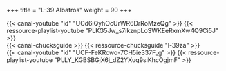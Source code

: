+++
title = "L-39 Albatros"
weight = 90
+++

<div class="contenu"> <!-- le hangar de Sklang //-->
{{< canal-youtube "id" "UCd6iQyhOcUrWR6DrRoMzeQg" >}}
{{< ressource-playlist-youtube "PLKG5Jw_s7ikznpLoSWKEeRxmXw4Q9Ci5J" >}}
</div>

<div class="contenu"> <!-- Chuck's guide //-->
{{< canal-chucksguide >}}
{{< ressource-chucksguide "l-39za" >}}
</div>

<div class="contenu"> <!-- Deephack //-->
{{< canal-youtube "id" "UCF-FeKRcwo-7CH5ie337F_g" >}}
{{< ressource-playlist-youtube "PLLY_KGBSBGjX6j_dZ2YXuq9siKhcOgjmF" >}}
</div>

